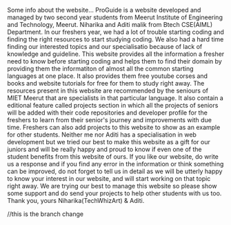 Some info about the website...
ProGuide is a website developed and managed by two second year students from Meerut Institute of Engineering and Technology, Meerut. Niharika and Aditi malik from Btech CSE(AIML) Department. 
In our freshers year, we had a lot of trouble starting coding and finding the right resources to start studying coding. We also had a hard time finding our interested topics and our specialisatio because of lack of knowledge and guideline. 
This website provides all the information a fresher need to know before starting coding and helps them to find their domain by providing them the informatiton of almost all the common starting languages at one place. It also provides them free youtube corses and books and website tutorials for free for them to study right away. The resources present in this website are recommended by the seniours of MIET Meerut that are specialists in that particular language. 
It also contain a editional feature called projects section in which all the projects of seniors will be added with their code repositories and developer profile for the freshers to learn from their senior's journey and improvements with due time.
Freshers can also add projects to this website to show as an example for other students.
Neither me nor Aditi has a specialisation in web development but we tried our best to make this website as a gift for our juniors and will be really happy and proud to know if even one of the student benefits from this website of ours. 
If you like our website, do write us a response and if you find any error in the information or think something can be improved, do not forget to tell us in detail as we will be utterly happy to know your interest in our website, and will start working on that topic right away.
We are trying our best to manage this website so please show some support and do send your projects to help other students with us too.
Thank you, yours Niharika(TechWhizArt) & Aditi.


//this is the branch change
